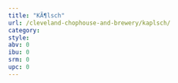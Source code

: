 ```yaml
---
title: "KÃ¶lsch"
url: /cleveland-chophouse-and-brewery/kaplsch/
category: 
style: 
abv: 0
ibu: 0
srm: 0
upc: 0
---
```


